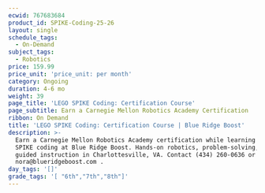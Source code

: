 ```yaml
---
ecwid: 767683684
product_id: SPIKE-Coding-25-26
layout: single
schedule_tags:
  - On-Demand
subject_tags:
  - Robotics
price: 159.99
price_unit: 'price_unit: per month'
category: Ongoing
duration: 4-6 mo
weight: 39
page_title: 'LEGO SPIKE Coding: Certification Course'
page_subtitle: Earn a Carnegie Mellon Robotics Academy Certification
ribbon: On Demand
title: 'LEGO SPIKE Coding: Certification Course | Blue Ridge Boost'
description: >-
  Earn a Carnegie Mellon Robotics Academy certification while learning LEGO
  SPIKE coding at Blue Ridge Boost. Hands-on robotics, problem-solving, and
  guided instruction in Charlottesville, VA. Contact (434) 260-0636 or
  nora@blueridgeboost.com .
day_tags: '[]'
grade_tags: '[ "6th","7th","8th"]'
---
```


